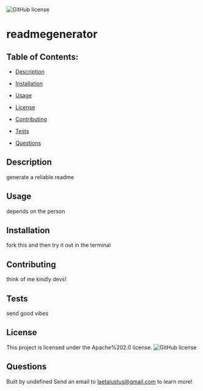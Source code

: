 
  ![GitHub license](https://img.shields.io/badge/license-Apache%202.0-blue.svg)
  
# readmegenerator

## Table of Contents:
* [Description](#description)
* [Installation](#installation)
* [Usage](#usage)

* [License](#license)

* [Contributing](#contributing)
* [Tests](#tests)
* [Questions](#questions)

## Description
 generate a reliable readme

## Usage
 depends on the person

## Installation
 fork this and then try it out in the terminal

## Contributing
think of me kindly devs!

## Tests
send good vibes

## License
This project is licensed under the Apache%202.0 license.
![GitHub license](https://img.shields.io/badge/license-Apache%202.0-blue.svg)

## Questions
Built by undefined
Send an email to laetaiustus@gmail.com to learn more!